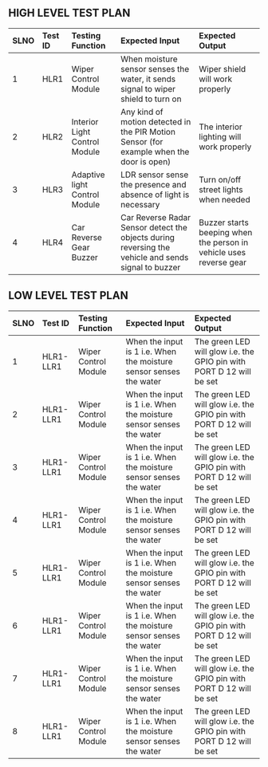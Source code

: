 ## HIGH LEVEL TEST PLAN
|**SLNO**|**Test ID**|**Testing Function**|**Expected Input**|**Expected Output**|
| :- | :- | :- | :- | :- |
| 1 | HLR1 | Wiper Control Module | When moisture sensor senses the water, it sends signal to wiper shield to turn on | Wiper shield will work properly |
| 2 | HLR2 | Interior Light Control Module | Any kind of motion detected in the PIR Motion Sensor (for example when the door is open) | The interior lighting will work properly |
| 3 | HLR3 | Adaptive light Control Module | LDR sensor sense the presence and absence of light is necessary | Turn on/off street lights when needed |
| 4 | HLR4 | Car Reverse Gear Buzzer | Car Reverse Radar Sensor detect the objects during reversing the vehicle and sends signal to buzzer | Buzzer starts beeping when the person in vehicle  uses reverse gear |


## LOW LEVEL TEST PLAN
|**SLNO**|**Test ID**|**Testing Function**|**Expected Input**|**Expected Output**|
| :- | :- | :- | :- | :- |
| 1 | HLR1-LLR1 | Wiper Control Module | When the input is 1 i.e. When the moisture sensor senses the water | The green LED will glow i.e. the GPIO pin with PORT D 12 will be set |
| 2 | HLR1-LLR1 | Wiper Control Module | When the input is 1 i.e. When the moisture sensor senses the water | The green LED will glow i.e. the GPIO pin with PORT D 12 will be set |
| 3| HLR1-LLR1 | Wiper Control Module | When the input is 1 i.e. When the moisture sensor senses the water | The green LED will glow i.e. the GPIO pin with PORT D 12 will be set |
| 4| HLR1-LLR1 | Wiper Control Module | When the input is 1 i.e. When the moisture sensor senses the water | The green LED will glow i.e. the GPIO pin with PORT D 12 will be set |
| 5| HLR1-LLR1 | Wiper Control Module | When the input is 1 i.e. When the moisture sensor senses the water | The green LED will glow i.e. the GPIO pin with PORT D 12 will be set |
| 6| HLR1-LLR1 | Wiper Control Module | When the input is 1 i.e. When the moisture sensor senses the water | The green LED will glow i.e. the GPIO pin with PORT D 12 will be set |
| 7| HLR1-LLR1 | Wiper Control Module | When the input is 1 i.e. When the moisture sensor senses the water | The green LED will glow i.e. the GPIO pin with PORT D 12 will be set |
| 8| HLR1-LLR1 | Wiper Control Module | When the input is 1 i.e. When the moisture sensor senses the water | The green LED will glow i.e. the GPIO pin with PORT D 12 will be set |
